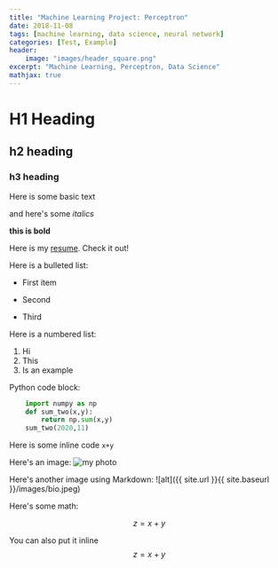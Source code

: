 ```yaml
---
title: "Machine Learning Project: Perceptron"
date: 2018-11-08
tags: [machine learning, data science, neural network]
categories: [Test, Example]
header: 
    image: "images/header_square.png"
excerpt: "Machine Learning, Perceptron, Data Science"
mathjax: true
---
```


# H1 Heading

## h2 heading

### h3 heading

Here is some basic text

and here's some *italics*

**this is bold**

Here is my [resume](https://github.com/alubanana/alubanana.github.io/blob/main/resume/Resume_Annan.pdf). Check it out! 

Here is a bulleted list: 
* First item
+ Second
- Third

Here is a numbered list: 
1. Hi
2. This 
3. Is an example

Python code block: 
```python 
    import numpy as np
    def sum_two(x,y):
        return np.sum(x,y)
    sum_two(2020,11)
```

Here is some inline code `x+y`

Here's an image:
<img src="{{ site.url }}{{ site.baseurl }}/images/bio.jpeg" alt="my photo">


Here's another image using Markdown:
![alt]({{ site.url }}{{ site.baseurl }}/images/bio.jpeg)

Here's some math:

$$z=x+y$$

You can also put it inline $$z=x+y$$
